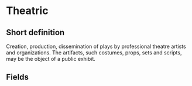 # Theatric
## Short definition
Creation, production, dissemination of plays by professional theatre artists and organizations. The artifacts, such costumes, props, sets and scripts, may be the object of a public exhibit.
## Fields
